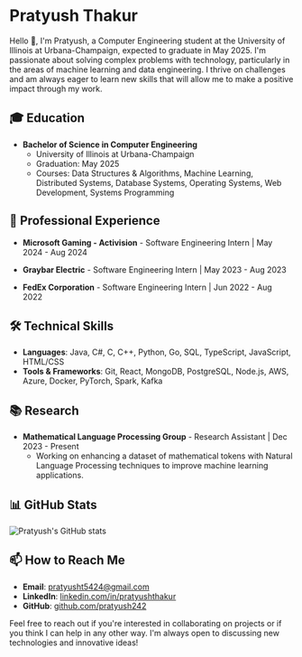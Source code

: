 # Pratyush Thakur

Hello 👋, I'm Pratyush, a Computer Engineering student at the University of Illinois at Urbana-Champaign, expected to graduate in May 2025. I'm passionate about solving complex problems with technology, particularly in the areas of machine learning and data engineering. I thrive on challenges and am always eager to learn new skills that will allow me to make a positive impact through my work.

## 🎓 Education
- **Bachelor of Science in Computer Engineering**
  - University of Illinois at Urbana-Champaign
  - Graduation: May 2025
  - Courses: Data Structures & Algorithms, Machine Learning, Distributed Systems, Database Systems, Operating Systems, Web Development, Systems Programming

## 💼 Professional Experience
- **Microsoft Gaming - Activision** - Software Engineering Intern | May 2024 - Aug 2024

- **Graybar Electric** - Software Engineering Intern | May 2023 - Aug 2023

- **FedEx Corporation** - Software Engineering Intern | Jun 2022 - Aug 2022
 
## 🛠️ Technical Skills
- **Languages**: Java, C#, C, C++, Python, Go, SQL, TypeScript, JavaScript, HTML/CSS
- **Tools & Frameworks**: Git, React, MongoDB, PostgreSQL, Node.js, AWS, Azure, Docker, PyTorch, Spark, Kafka

## 📚 Research
- **Mathematical Language Processing Group** - Research Assistant | Dec 2023 - Present
  - Working on enhancing a dataset of mathematical tokens with Natural Language Processing techniques to improve machine learning applications.


## 📊 GitHub Stats
![Pratyush's GitHub stats](https://github-readme-stats.vercel.app/api?username=pratyush242&show_icons=true&theme=radical)

## 📫 How to Reach Me
- **Email**: [pratyusht5424@gmail.com](mailto:pratyusht5424@gmail.com)
- **LinkedIn**: [linkedin.com/in/pratyushthakur](https://www.linkedin.com/in/pratyushthakur/)
- **GitHub**: [github.com/pratyush242](https://github.com/pratyush242)

Feel free to reach out if you're interested in collaborating on projects or if you think I can help in any other way. I'm always open to discussing new technologies and innovative ideas!

<!---
pratyush242/pratyush242 is a ✨ special ✨ repository because its `README.md` (this file) appears on your GitHub profile.
You can click the Preview link to take a look at your changes.
--->
